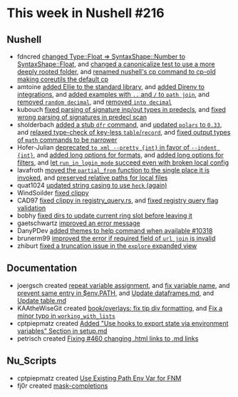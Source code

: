 # This week in Nushell #216


## Nushell

- fdncred [changed Type::Float => SyntaxShape::Number to SyntaxShape::Float](https://github.com/nushell/nushell/pull/10689), and [changed a canonicalize test to use a more deeply rooted folder](https://github.com/nushell/nushell/pull/10685), and [renamed nushell's cp command to cp-old making coreutils the default cp](https://github.com/nushell/nushell/pull/10678)
- amtoine [added Ellie to the standard library](https://github.com/nushell/nushell/pull/10686), and [added Direnv to integrations](https://github.com/nushell/nushell/pull/10675), and [added examples with `..` and `/` to `path join`](https://github.com/nushell/nushell/pull/10620), and [removed `random decimal`](https://github.com/nushell/nushell/pull/10342), and [removed `into decimal`](https://github.com/nushell/nushell/pull/10341)
- kubouch [fixed parsing of signature inp/out types in predecls](https://github.com/nushell/nushell/pull/10642), and [fixed wrong parsing of signatures in predecl scan](https://github.com/nushell/nushell/pull/10637)
- sholderbach [added a stub `dfr` command](https://github.com/nushell/nushell/pull/10683), and [updated `polars` to `0.33`](https://github.com/nushell/nushell/pull/10672), and [relaxed type-check of key-less `table`/`record`](https://github.com/nushell/nushell/pull/10629), and [fixed output types of `math` commands to be narrower](https://github.com/nushell/nushell/pull/9740)
- Hofer-Julian [deprecated `to xml --pretty {int}` in favor of `--indent {int}`](https://github.com/nushell/nushell/pull/10660), and [added long options for formats](https://github.com/nushell/nushell/pull/10645), and [added long options for filters](https://github.com/nushell/nushell/pull/10641), and [let `run_in_login_mode` succeed even with broken local config](https://github.com/nushell/nushell/pull/10622)
- lavafroth [moved the `partial_from` function to the single place it is invoked](https://github.com/nushell/nushell/pull/10705), and [preserved relative paths for local files](https://github.com/nushell/nushell/pull/10658)
- quat1024 [updated string casing to use `heck` (again)](https://github.com/nushell/nushell/pull/10680)
- WindSoilder [fixed clippy](https://github.com/nushell/nushell/pull/10659)
- CAD97 [fixed clippy in registry_query.rs](https://github.com/nushell/nushell/pull/10652), and [fixed registry query flag validation](https://github.com/nushell/nushell/pull/10648)
- bobhy [fixed dirs to update current ring slot before leaving it](https://github.com/nushell/nushell/pull/10706)
- gaetschwartz [improved an error message](https://github.com/nushell/nushell/pull/10639)
- DanyPDev [added themes to help command when available #10318](https://github.com/nushell/nushell/pull/10623)
- brunerm99 [improved the error if required field of `url join` is invalid](https://github.com/nushell/nushell/pull/10589)
- zhiburt [fixed a truncation issue in the `explore` expanded view](https://github.com/nushell/nushell/pull/10580)

## Documentation

- joergsch created [repeat variable assignment](https://github.com/nushell/nushell.github.io/pull/1108), and [fix variable name](https://github.com/nushell/nushell.github.io/pull/1107), and [prevent same entry in $env.PATH](https://github.com/nushell/nushell.github.io/pull/1104), and [Update dataframes.md](https://github.com/nushell/nushell.github.io/pull/1102), and [Update table.md](https://github.com/nushell/nushell.github.io/pull/1101)
- KAAtheWiseGit created [book/overlays: fix tip div formatting](https://github.com/nushell/nushell.github.io/pull/1106), and [Fix a minor typo in `working_with_lists`](https://github.com/nushell/nushell.github.io/pull/1105)
- cptpiepmatz created [Added "Use hooks to export state via environment variables" Section in setup.md](https://github.com/nushell/nushell.github.io/pull/1100)
- petrisch created [Fixing #460 changing .html links to .md links](https://github.com/nushell/nushell.github.io/pull/1099)

## Nu_Scripts

- cptpiepmatz created [Use Existing Path Env Var for FNM](https://github.com/nushell/nu_scripts/pull/632)
- fj0r created [mask-completions](https://github.com/nushell/nu_scripts/pull/631)
